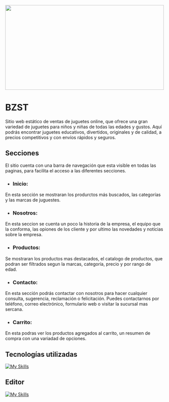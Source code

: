 <p><img src="https://i.postimg.cc/Cxs2cfvj/V-deo-sin-t-tulo-Hecho-con-Clipchamp.gisf" height=270px width=100%></p>

# BZST
Sitio web estático de ventas de juguetes online, que ofrece una gran variedad de juguetes para niños y niñas de todas las edades y gustos. Aquí podrás encontrar juguetes educativos, divertidos, originales y de calidad, a precios competitivos y con envíos rápidos y seguros.
## Secciones
El sitio cuenta con una barra de navegación que esta visible en todas las paginas, para facilita el acceso a las diferentes secciones.
- ### Inicio:
En esta sección se mostraran los produrctos más buscados, las categorías y las marcas de juguestes.
- ### Nosotros:
En esta seccion se cuenta un poco la historia de la empresa, el equipo que la conforma, las opiones de los cliente y por ultimo las novedades y noticias sobre la empresa.
- ### Productos:
Se mostraran los productos mas destacados, el catalogo de productos, que podran ser filtrados segun la marcas, categoría, precio y por rango de edad.
- ### Contacto:
En esta sección podrás contactar con nosotros para hacer cualquier consulta, sugerencia, reclamación o felicitación. Puedes contactarnos por teléfono, correo electrónico, formulario web o visitar la sucursal mas sercana.
- ### Carrito:
En esta podras ver los productos agregados al carrito, un resumen de compra con una variadad de opciones.
## Tecnologías utilizadas
[![My Skills](https://skillicons.dev/icons?i=git,html,css,sass)](https://skillicons.dev)
## Editor 
[![My Skills](https://skillicons.dev/icons?i=vscode)](https://skillicons.dev)
